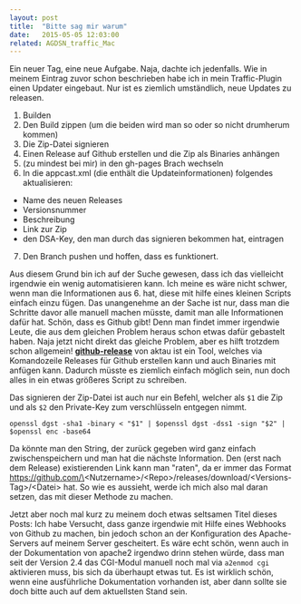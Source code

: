 ```yaml
---
layout: post
title:  "Bitte sag mir warum"
date:   2015-05-05 12:03:00
related: AGDSN_traffic_Mac
---
```

Ein neuer Tag, eine neue Aufgabe. Naja, dachte ich jedenfalls. Wie in meinem Eintrag zuvor schon beschrieben habe ich in mein Traffic-Plugin einen Updater eingebaut. Nur ist es ziemlich umständlich, neue Updates zu releasen.

1. Builden
2. Den Build zippen (um die beiden wird man so oder so nicht drumherum kommen)
3. Die Zip-Datei signieren
4. Einen Release auf Github erstellen und die Zip als Binaries anhängen
5. (zu mindest bei mir) in den gh-pages Brach wechseln
6. In die appcast.xml (die enthält die Updateinformationen) folgendes aktualisieren:
  - Name des neuen Releases
  - Versionsnummer
  - Beschreibung
  - Link zur Zip
  - den DSA-Key, den man durch das signieren bekommen hat, eintragen
7. Den Branch pushen und hoffen, dass es funktionert.

Aus diesem Grund bin ich auf der Suche gewesen, dass ich das vielleicht irgendwie ein wenig automatisieren kann. Ich meine es wäre nicht schwer, wenn man die Informationen aus 6. hat, diese mit hilfe eines kleinen Scripts einfach einzu fügen. Das unangenehme an der Sache ist nur, dass man die Schritte davor alle manuell machen müsste, damit man alle Informationen dafür hat.
Schön, dass es Github gibt! Denn man findet immer irgendwie Leute, die aus dem gleichen Problem heraus schon etwas dafür gebastelt haben.
Naja jetzt nicht direkt das gleiche Problem, aber es hilft trotzdem schon allgemein!
[__github-release__](https://github.com/aktau/github-release) von aktau ist ein Tool, welches via Komandozeile Releases für Github erstellen kann und auch Binaries mit anfügen kann. Dadurch müsste es ziemlich einfach möglich sein, nun doch alles in ein etwas größeres Script zu schreiben.

Das signieren der Zip-Datei ist auch nur ein Befehl, welcher als `$1` die Zip und als `$2` den Private-Key zum verschlüsseln entgegen nimmt.
```
openssl dgst -sha1 -binary < "$1" | $openssl dgst -dss1 -sign "$2" | $openssl enc -base64
```
Da könnte man den String, der zurück gegeben wird ganz einfach zwischenspeichern und man hat die nächste Information. Den (erst nach dem Release) existierenden Link kann man "raten", da er immer das Format https://github.com/\<Nutzername\>/\<Repo\>/releases/download/\<Versions-Tag\>/\<Datei\> hat.
So wie es aussieht, werde ich mich also mal daran setzen, das mit dieser Methode zu machen.

Jetzt aber noch mal kurz zu meinem doch etwas seltsamen Titel dieses Posts:
Ich habe Versucht, dass ganze irgendwie mit Hilfe eines Webhooks von Github zu machen, bin jedoch schon an der Konfiguration des Apache-Servers auf meinem Server gescheitert. Es wäre echt schön, wenn auch in der Dokumentation von apache2 irgendwo drinn stehen würde, dass man seit der Version 2.4 das CGI-Modul manuell noch mal via `a2enmod cgi` aktivieren muss, bis sich da überhaupt etwas tut.
Es ist wirklich schön, wenn eine ausführliche Dokumentation vorhanden ist, aber dann sollte sie doch bitte auch auf dem aktuellsten Stand sein.
